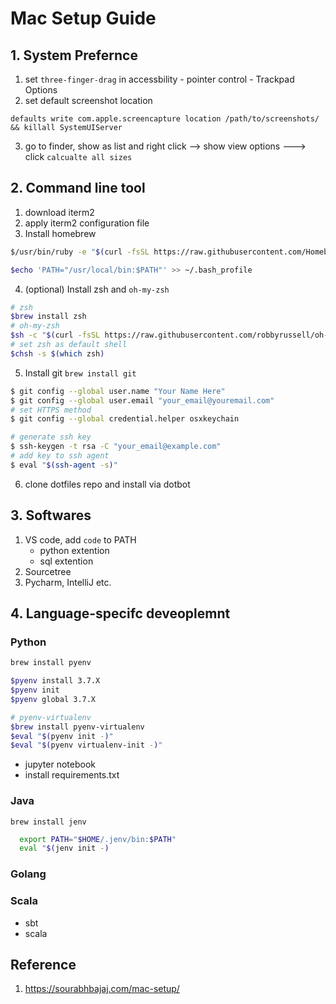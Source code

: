 # Mac Setup Guide

## 1. System Prefernce

1. set `three-finger-drag` in accessbility - pointer control - Trackpad Options
2. set default screenshot location 
```applescript
defaults write com.apple.screencapture location /path/to/screenshots/ && killall SystemUIServer
```
3. go to finder, show as list and right click --> show view options ---> click `calcualte all sizes` 

## 2. Command line tool
1. download iterm2
2. apply iterm2 configuration file
3. Install homebrew
```bash
$/usr/bin/ruby -e "$(curl -fsSL https://raw.githubusercontent.com/Homebrew/install/master/install)"

$echo 'PATH="/usr/local/bin:$PATH"' >> ~/.bash_profile

```
4. (optional) Install zsh and `oh-my-zsh`
```bash
# zsh
$brew install zsh
# oh-my-zsh
$sh -c "$(curl -fsSL https://raw.githubusercontent.com/robbyrussell/oh-my-zsh/master/tools/install.sh)"
# set zsh as default shell
$chsh -s $(which zsh)

```
5. Install git `brew install git`
```bash
$ git config --global user.name "Your Name Here"
$ git config --global user.email "your_email@youremail.com"
# set HTTPS method
$ git config --global credential.helper osxkeychain

# generate ssh key
$ ssh-keygen -t rsa -C "your_email@example.com"
# add key to ssh agent
$ eval "$(ssh-agent -s)"
```

6. clone dotfiles repo and install via dotbot

## 3. Softwares

1. VS code, add `code` to PATH
    - python extention
    - sql extention
2. Sourcetree
3. Pycharm, IntelliJ etc.

## 4. Language-specifc deveoplemnt

### Python

```bash
brew install pyenv

$pyenv install 3.7.X
$pyenv init
$pyenv global 3.7.X 

# pyenv-virtualenv
$brew install pyenv-virtualenv
$eval "$(pyenv init -)"
$eval "$(pyenv virtualenv-init -)"
```

- jupyter notebook
- install requirements.txt

### Java

`brew install jenv`
```bash
  export PATH="$HOME/.jenv/bin:$PATH"
  eval "$(jenv init -)
```

### Golang

### Scala

- sbt
- scala

## Reference

1. https://sourabhbajaj.com/mac-setup/